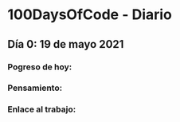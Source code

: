# 100DaysOfCode - Diario

## Día 0: 19 de mayo 2021

### Pogreso de hoy:

### Pensamiento:

### Enlace al trabajo: